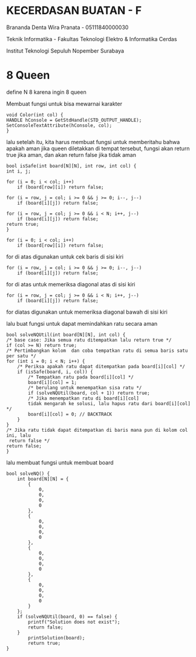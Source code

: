 # KECERDASAN BUATAN - F

Brananda Denta Wira Pranata - 05111840000030

Teknik Informatika - Fakultas Teknologi Elektro & Informatika Cerdas

Institut Teknologi Sepuluh Nopember Surabaya

# 8 Queen

define N 8 karena ingin 8 queen

Membuat fungsi untuk bisa mewarnai karakter
```
void Color(int col) {  
HANDLE hConsole = GetStdHandle(STD_OUTPUT_HANDLE);  
SetConsoleTextAttribute(hConsole, col);  
}  
```
lalu setelah itu, kita harus membuat fungsi untuk memberitahu bahwa apakah aman jika queen diletakkan di tempat tersebut, fungsi akan return true jika aman, dan akan return false jika tidak aman
```
bool isSafe(int board[N][N], int row, int col) {  
int i, j;  

for (i = 0; i < col; i++)  
    if (board[row][i]) return false;  

for (i = row, j = col; i >= 0 && j >= 0; i--, j--)  
    if (board[i][j]) return false;  

for (i = row, j = col; j >= 0 && i < N; i++, j--)  
    if (board[i][j]) return false;  
return true;  
}  
```

```
for (i = 0; i < col; i++)  
    if (board[row][i]) return false;  
```
for di atas digunakan untuk cek baris di sisi kiri

```
for (i = row, j = col; i >= 0 && j >= 0; i--, j--)  
    if (board[i][j]) return false; 
```
for di atas untuk memeriksa diagonal atas di sisi kiri 

```
for (i = row, j = col; j >= 0 && i < N; i++, j--)  
    if (board[i][j]) return false; 
```
for diatas digunakan untuk memeriksa diagonal bawah di sisi kiri

lalu buat fungsi untuk dapat memindahkan ratu secara aman
```
bool solveNQUtil(int board[N][N], int col) {  
/* base case: Jika semua ratu ditempatkan lalu return true */  
if (col >= N) return true;  
/* Pertimbangkan kolom  dan coba tempatkan ratu di semua baris satu per satu */  
for (int i = 0; i < N; i++) {  
    /* Periksa apakah ratu dapat ditempatkan pada board[i][col] */  
    if (isSafe(board, i, col)) {  
        /* Tempatkan ratu pada board[i][col] */  
        board[i][col] = 1;  
        /* berulang untuk menempatkan sisa ratu */  
        if (solveNQUtil(board, col + 1)) return true;  
        /* Jika menempatkan ratu di board[i][col] 
        tidak mengarah ke solusi, lalu hapus ratu dari board[i][col] */  
        board[i][col] = 0; // BACKTRACK  
    }  
}  
/* Jika ratu tidak dapat ditempatkan di baris mana pun di kolom col ini, lalu
 return false */  
return false;  
}  
```

lalu membuat fungsi untuk membuat board
```
bool solveNQ() {  
    int board[N][N] = {  
        {  
            0,  
            0,  
            0,  
            0  
        },  
        {  
            0,  
            0,  
            0,  
            0  
        },  
        {  
            0,  
            0,  
            0,  
            0  
        },  
        {  
            0,  
            0,  
            0,  
            0  
        }  
    };  
    if (solveNQUtil(board, 0) == false) {  
        printf("Solution does not exist");  
        return false;  
    }  
        printSolution(board);  
        return true;  
}  
```
